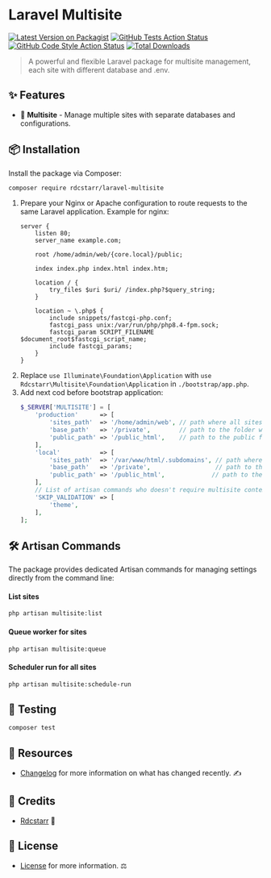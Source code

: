 # Laravel Multisite

[![Latest Version on Packagist](https://img.shields.io/packagist/v/rdcstarr/laravel-multisite.svg?style=flat-square)](https://packagist.org/packages/rdcstarr/laravel-multisite)
[![GitHub Tests Action Status](https://img.shields.io/github/actions/workflow/status/rdcstarr/laravel-multisite/run-tests.yml?branch=main&label=tests&style=flat-square)](https://github.com/rdcstarr/laravel-multisite/actions?query=workflow%3Arun-tests+branch%3Amain)
[![GitHub Code Style Action Status](https://img.shields.io/github/actions/workflow/status/rdcstarr/laravel-multisite/fix-php-code-style-issues.yml?branch=main&label=code%20style&style=flat-square)](https://github.com/rdcstarr/laravel-multisite/actions?query=workflow%3A"Fix+PHP+code+style+issues"+branch%3Amain)
[![Total Downloads](https://img.shields.io/packagist/dt/rdcstarr/laravel-multisite.svg?style=flat-square)](https://packagist.org/packages/rdcstarr/laravel-multisite)

> A powerful and flexible Laravel package for multisite management, each site with different database and .env.

## ✨ Features

- 🧩 **Multisite** - Manage multiple sites with separate databases and configurations.

## 📦 Installation

Install the package via Composer:

```bash
composer require rdcstarr/laravel-multisite
```
1. Prepare your Nginx or Apache configuration to route requests to the same Laravel application. Example for nginx:
	```properties
	server {
		listen 80;
		server_name example.com;

		root /home/admin/web/{core.local}/public;

		index index.php index.html index.htm;

		location / {
			try_files $uri $uri/ /index.php?$query_string;
		}

		location ~ \.php$ {
			include snippets/fastcgi-php.conf;
			fastcgi_pass unix:/var/run/php/php8.4-fpm.sock;
			fastcgi_param SCRIPT_FILENAME $document_root$fastcgi_script_name;
			include fastcgi_params;
		}
	}
	```
2. Replace `use Illuminate\Foundation\Application` with `use Rdcstarr\Multisite\Foundation\Application` in `./bootstrap/app.php`.
3. Add next cod before bootstrap application:
	```php
	$_SERVER['MULTISITE'] = [
		'production'      => [
			'sites_path'  => '/home/admin/web', // path where all sites are located
			'base_path'   => '/private',        // path to the folder with .env files, e.g. in my case path will be: `/home/admin/web/{site.tld}/private/.env`
			'public_path' => '/public_html',    // path to the public files, e.g. in my case path will be: `/home/admin/web/{site.tld}/public_html`
		],
		'local'           => [
			'sites_path'  => '/var/www/html/.subdomains', // path where all sites are located in local development
			'base_path'   => '/private',                  // path to the folder with .env files, e.g. in my case path will be: `/var/www/html/.subdomains/{site.tld}/private/.env`
			'public_path' => '/public_html',             // path to the public files, e.g. in my case path will be: `/var/www/html/.subdomains/{site.tld}/public_html`
		],
		// List of artisan commands who doesn't require multisite context
		'SKIP_VALIDATION' => [
			'theme',
		],
	];
	```

## 🛠️ Artisan Commands

The package provides dedicated Artisan commands for managing settings directly from the command line:

#### List sites
```bash
php artisan multisite:list
```

#### Queue worker for sites
```bash
php artisan multisite:queue
```

#### Scheduler run for all sites
```bash
php artisan multisite:schedule-run
```

## 🧪 Testing
```bash
composer test
```

## 📖 Resources
 - [Changelog](CHANGELOG.md) for more information on what has changed recently. ✍️

## 👥 Credits
 - [Rdcstarr](https://github.com/rdcstarr) 🙌

## 📜 License
 - [License](LICENSE.md) for more information. ⚖️
